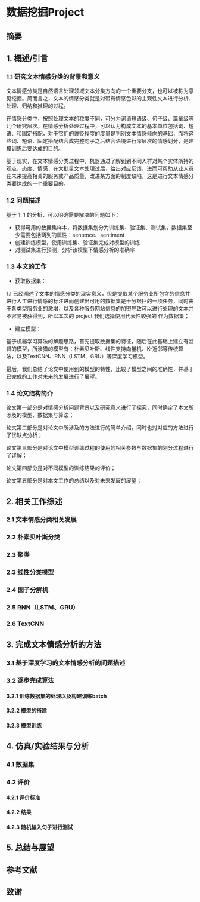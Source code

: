 # 数据挖掘Project

## 摘要

## 1. 概述/引言

### 1.1 研究文本情感分类的背景和意义

文本情感分类是自然语言处理领域文本分类方向的一个重要分支，也可以被称为意见挖掘。简而言之，文本的情感分类就是对带有情感色彩的主观性文本进行分析、处理、归纳和推理的过程。

在情感分类中，按照处理文本的粒度不同，可分为词语短语级、句子级、篇章级等几个研究层次。在情感分析处理过程中，可以认为构成文本的基本单位包括词、短语、和固定搭配，对于它们的褒贬程度的度量是判别文本情感倾向的基础，而将这些词、短语、固定搭配结合成完整句子之后结合语境进行深层次的情感划分，是建模训练后要达成的目的。

基于现实，在文本情感分类过程中，机器通过了解到到不同人群对某个实体所持的观点、态度、情感，在大批量文本处理过后，给出对应反馈，进而可帮助从业人员在未来提高相关的服务或产品质量，改进某方面的制度缺陷，这是进行文本情感分类要达成的一个重要目的。

### 1.2 问题描述

基于 1. 1 的分析，可以明确需要解决的问题如下：

- 获得可用的数据集样本，将数据集划分为训练集、验证集、测试集，数据集至少需要包括两列的属性：sentence、sentiment
- 创建训练模型，使用训练集、验证集完成对模型的训练
- 对测试集进行预测，分析该模型下情感分析的准确率

### 1.3 本文的工作

- 获取数据集：

1.1 已经阐述了文本的情感分类的现实意义，但是提取某个服务业所包含的信息并进行人工进行情感的标注进而创建出可用的数据集是十分艰巨的一项任务，同时由于各类型服务业的激增，以及各种服务网站信息的加密导致可以进行处理的文本并不容易被获得到，所以本次的 project 我们选择使用代表性较强的  作为数据集；

- 建立模型：

基于机器学习算法的解题思路，首先提取数据集的特征，随后在此基础上建立有监督的模型，所涉猎的模型有：朴素贝叶斯、线性支持向量机、K-近邻等传统算法，以及TextCNN、RNN（LSTM、GRU）等深度学习模型。

最后，我们总结了论文中使用到的模型的特性，比较了模型之间的准确性，并基于已完成的工作对未来的发展进行了展望。

### 1.4 论文结构简介

论文第一部分是对情感分析问题背景以及研究意义进行了探究，同时确定了本文所涉及的模型、数据集与算法；

论文第二部分是对论文中所涉及的方法进行的简单介绍，同时也对对应的方法进行了优缺点分析；

论文第三部分是对论文中模型训练过程的使用的相关参数与数据集的划分过程进行了详解；

论文第四部分是对不同模型的训练结果的评价；

论文第五部分是对本文工作的总结以及对未来发展的展望；

## 2. 相关工作综述

### 2.1 文本情感分类相关发展

### 2.2 朴素贝叶斯分类

### 2.3 聚类

### 2.3 线性分类模型

### 2.4 因子分解机

### 2.5 RNN（LSTM、GRU）

### 2.6 TextCNN 

## 3. 完成文本情感分析的方法

### 3.1 基于深度学习的文本情感分析的问题描述

### 3.2 逐步完成算法

#### 3.2.1 训练数据集的处理以及构建训练batch

#### 3.2.2 模型的搭建

#### 3.2.3 模型训练

## 4. 仿真/实验结果与分析

### 4.1 数据集

### 4.2 评价

#### 4.2.1 评价标准

#### 4.2.2 结果

#### 4.2.3 随机输入句子进行测试

## 5. 总结与展望

## 参考文献

## 致谢

